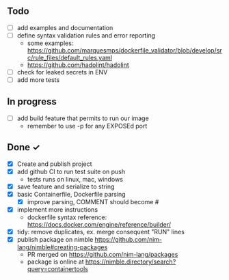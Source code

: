 ## Todo

- [ ] add examples and documentation
- [ ] define syntax validation rules and error reporting
  - some examples:  https://github.com/marquesmps/dockerfile_validator/blob/develop/src/rule_files/default_rules.yaml
  - https://github.com/hadolint/hadolint
- [ ] check for leaked secrets in ENV
- [ ] add more tests

## In progress

- [ ] add build feature that permits to run our image
  - remember to use -p for any EXPOSEd port

## Done ✓

- [x] Create and publish project
- [x] add github CI to run test suite on push
  - tests runs on linux, mac, windows
- [x] save feature and serialize to string
- [x] basic Containerfile, Dockerfile parsing
  - [x] improve parsing, COMMENT should become #
- [x] implement more instructions
  - dockerfile syntax reference: https://docs.docker.com/engine/reference/builder/
- [x] tidy: remove duplicates, ex. merge consequent "RUN" lines
- [x] publish package on nimble https://github.com/nim-lang/nimble#creating-packages
  - PR merged  on https://github.com/nim-lang/packages
  - package is online at  https://nimble.directory/search?query=containertools
  






